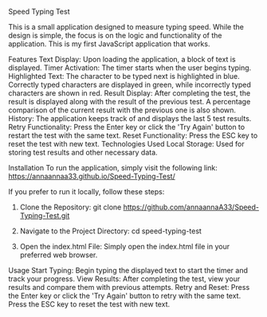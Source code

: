 Speed Typing Test

This is a small application designed to measure typing speed. While the design is simple, the focus is on the logic and functionality of the application. This is my first JavaScript application that works.

Features
Text Display: Upon loading the application, a block of text is displayed.
Timer Activation: The timer starts when the user begins typing.
Highlighted Text: The character to be typed next is highlighted in blue. Correctly typed characters are displayed in green, while incorrectly typed characters are shown in red.
Result Display: After completing the test, the result is displayed along with the result of the previous test. A percentage comparison of the current result with the previous one is also shown.
History: The application keeps track of and displays the last 5 test results.
Retry Functionality: Press the Enter key or click the 'Try Again' button to restart the test with the same text.
Reset Functionality: Press the ESC key to reset the test with new text.
Technologies Used
Local Storage: Used for storing test results and other necessary data.


Installation
To run the application, simply visit the following link:
https://annaannaa33.github.io/Speed-Typing-Test/

If you prefer to run it locally, follow these steps:

1. Clone the Repository:
git clone https://github.com/annaannaA33/Speed-Typing-Test.git

2. Navigate to the Project Directory:
cd speed-typing-test

3. Open the index.html File:
Simply open the index.html file in your preferred web browser.



Usage
Start Typing: Begin typing the displayed text to start the timer and track your progress.
View Results: After completing the test, view your results and compare them with previous attempts.
Retry and Reset:
Press the Enter key or click the 'Try Again' button to retry with the same text.
Press the ESC key to reset the test with new text.
